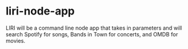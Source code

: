 # liri-node-app

LIRI will be a command line node app that takes in parameters and will search Spotify for songs, Bands in Town for concerts, and OMDB for movies.